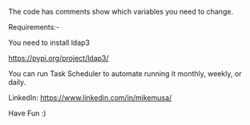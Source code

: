 The code has comments show which variables you need to change.

Requirements:-

You need to install ldap3

https://pypi.org/project/ldap3/


You can run Task Scheduler to automate running it monthly, weekly, or daily.


LinkedIn: https://www.linkedin.com/in/mikemusa/

Have Fun :)
